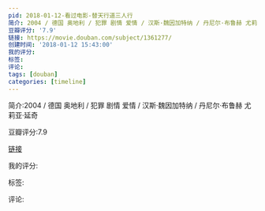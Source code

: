```yaml
---
pid: 2018-01-12-看过电影-替天行道三人行
简介: 2004 / 德国 奥地利 / 犯罪 剧情 爱情 / 汉斯·魏因加特纳 / 丹尼尔·布鲁赫 尤莉亚·延奇
豆瓣评分: '7.9'
链接: https://movie.douban.com/subject/1361277/
创建时间: '2018-01-12 15:43:00'
我的评分:
标签:
评论:
tags: [douban]
categories: [timeline]
---
```

简介:2004 / 德国 奥地利 / 犯罪 剧情 爱情 / 汉斯·魏因加特纳 / 丹尼尔·布鲁赫 尤莉亚·延奇

豆瓣评分:7.9

[链接](https://movie.douban.com/subject/1361277/)

我的评分:

标签:

评论:

